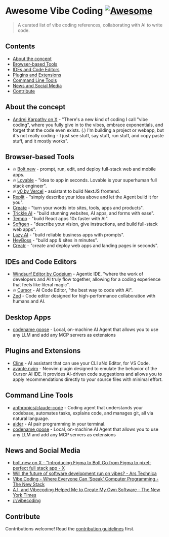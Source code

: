 # Awesome Vibe Coding [![Awesome](https://awesome.re/badge.svg)](https://awesome.re) <!-- omit in toc -->

> A curated list of vibe coding references, collaborating with AI to write code.

## Contents <!-- omit in toc -->

- [About the concept](#about-the-concept)
- [Browser-based Tools](#browser-based-tools)
- [IDEs and Code Editors](#ides-and-code-editors)
- [Plugins and Extensions](#plugins-and-extensions)
- [Command Line Tools](#command-line-tools)
- [News and Social Media](#news-and-social-media)
- [Contribute](#contribute)

## About the concept

- [Andrej Karpathy on X](https://x.com/karpathy/status/1886192184808149383) - "There's a new kind of coding I call "vibe coding", where you fully give in to the vibes, embrace exponentials, and forget that the code even exists. (.) I'm building a project or webapp, but it's not really coding - I just see stuff, say stuff, run stuff, and copy paste stuff, and it mostly works".

## Browser-based Tools

- 🔥 [Bolt.new](https://bolt.new/) - prompt, run, edit, and deploy full-stack web and mobile apps.
- 🔥 [Lovable](https://lovable.dev/) - "idea to app in seconds. Lovable is your superhuman full stack engineer".
- 🔥 [v0 by Vercel](https://v0.dev/chat) - assistant to build NextJS frontend.
- [Replit](https://replit.com/) - "simply describe your idea above and let the Agent build it for you".
- [Create](https://www.create.xyz/) - "turn your words into sites, tools, apps and products".
- [Trickle AI](https://www.trickle.so/) - "build stunning websites, AI apps, and forms with ease".
- [Tempo](https://www.tempo.new/) - "build React apps 10x faster with AI".
- [Softgen](https://softgen.ai/) - "describe your vision, give instructions, and build full-stack web apps".
- [Lazy AI](https://getlazy.ai/) - "build reliable business apps with prompts".
- [HeyBoss](https://www.heyboss.xyz/) - "build app & sites in minutes".
- [Creatr](https://getcreatr.com/) - "create and deploy web apps and landing pages in seconds".

## IDEs and Code Editors

- [Windsurf Editor by Codeium](https://codeium.com/windsurf) - Agentic IDE, "where the work of developers and AI truly flow together, allowing for a coding experience that feels like literal magic".
- 🔥 [Cursor](https://www.cursor.com/) - AI Code Editor, "the best way to code with AI".
- [Zed](https://zed.dev/) - Code editor designed for high-performance collaboration with humans and AI.

## Desktop Apps
- [codename goose](https://block.github.io/goose/) - Local, on-machine AI Agent that allows you to use any LLM and add any MCP servers as extensions

## Plugins and Extensions

- [Cline](https://cline.bot/) - AI assistant that can use your CLI aNd Editor, for VS Code.
- [avante.nvim](https://github.com/yetone/avante.nvim) - Neovim plugin designed to emulate the behavior of the Cursor AI IDE. It provides AI-driven code suggestions and allows you to apply recommendations directly to your source files with minimal effort.

## Command Line Tools

- [anthropics/claude-code](https://github.com/anthropics/claude-code) - Coding agent that understands your codebase, automates tasks, explains code, and manages git, all via natural language.
- [aider](https://aider.chat/) - AI pair programming in your terminal.
- [codename goose](https://block.github.io/goose/) - Local, on-machine AI Agent that allows you to use any LLM and add any MCP servers as extensions

## News and Social Media

- [bolt.new on X - "Introducing Figma to Bolt Go from Figma to pixel-perfect full stack app - X](https://x.com/boltdotnew/status/1900197121829331158)
- [Will the future of software development run on vibes? - Ars Technica](https://arstechnica.com/ai/2025/03/is-vibe-coding-with-ai-gnarly-or-reckless-maybe-some-of-both/)
- [Vibe Coding - Where Everyone Can ‘Speak’ Computer Programming - The New Stack](https://thenewstack.io/vibe-coding-where-everyone-can-speak-computer-programming/)
- [A.I. and Vibecoding Helped Me to Create My Own Software - The New York Times](https://www.nytimes.com/2025/02/27/technology/personaltech/vibecoding-ai-software-programming.html)
- [/r/vibecoding](https://www.reddit.com/r/vibecoding/)

## Contribute

Contributions welcome! Read the [contribution guidelines](CONTRIBUTING.md) first.
